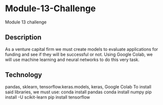 # Module-13-Challenge
Module 13 challenge
## Description
As a venture capital firm we must create models to evaluate applications for funding and see if they will be successful or not. Using Google Colab, we will use machine learning and neural networks to do this very task.
## Technology
pandas, sklearn, tensorflow.keras.models, keras, Google Colab
To install said libraries, we must use:
conda install pandas
conda install numpy
pip install -U scikit-learn
pip install tensorflow
